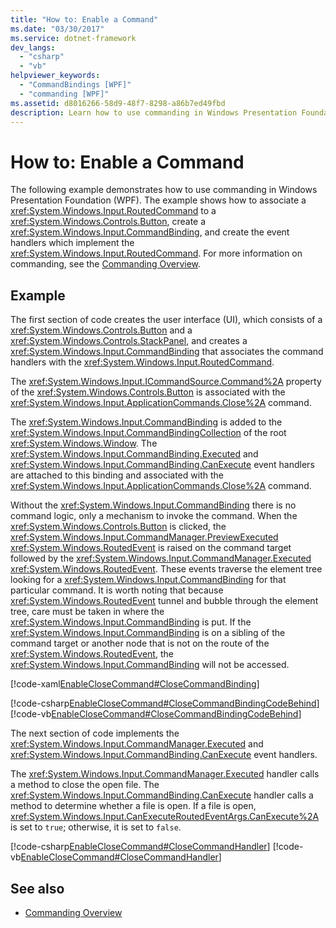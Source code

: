 ```yaml
---
title: "How to: Enable a Command"
ms.date: "03/30/2017"
ms.service: dotnet-framework
dev_langs:
  - "csharp"
  - "vb"
helpviewer_keywords:
  - "CommandBindings [WPF]"
  - "commanding [WPF]"
ms.assetid: d8016266-58d9-48f7-8298-a86b7ed49fbd
description: Learn how to use commanding in Windows Presentation Foundation, associate a RoutedCommand to a Button, create a CommandBinding, and create the event handlers.
---
```

# How to: Enable a Command

The following example demonstrates how to use commanding in Windows Presentation Foundation (WPF).  The example shows how to associate a <xref:System.Windows.Input.RoutedCommand> to a <xref:System.Windows.Controls.Button>, create a <xref:System.Windows.Input.CommandBinding>, and create the event handlers which implement the <xref:System.Windows.Input.RoutedCommand>.  For more information on commanding, see the [Commanding Overview](commanding-overview.md).

## Example

The first section of code creates the user interface (UI), which consists of a <xref:System.Windows.Controls.Button> and a <xref:System.Windows.Controls.StackPanel>, and creates a <xref:System.Windows.Input.CommandBinding> that associates the command handlers with the <xref:System.Windows.Input.RoutedCommand>.

The <xref:System.Windows.Input.ICommandSource.Command%2A> property of the <xref:System.Windows.Controls.Button> is associated with the <xref:System.Windows.Input.ApplicationCommands.Close%2A> command.

The <xref:System.Windows.Input.CommandBinding> is added to the <xref:System.Windows.Input.CommandBindingCollection> of the root <xref:System.Windows.Window>. The <xref:System.Windows.Input.CommandBinding.Executed> and <xref:System.Windows.Input.CommandBinding.CanExecute> event handlers are attached to this binding and associated with the <xref:System.Windows.Input.ApplicationCommands.Close%2A> command.

Without the <xref:System.Windows.Input.CommandBinding> there is no command logic, only a mechanism to invoke the command.  When the <xref:System.Windows.Controls.Button> is clicked, the <xref:System.Windows.Input.CommandManager.PreviewExecuted> <xref:System.Windows.RoutedEvent> is raised on the command target followed by the <xref:System.Windows.Input.CommandManager.Executed> <xref:System.Windows.RoutedEvent>.  These events traverse the element tree looking for a <xref:System.Windows.Input.CommandBinding> for that particular command.  It is worth noting that because <xref:System.Windows.RoutedEvent> tunnel and bubble through the element tree, care must be taken in where the <xref:System.Windows.Input.CommandBinding> is put.   If the <xref:System.Windows.Input.CommandBinding> is on a sibling of the command target or another node that is not on the route of the <xref:System.Windows.RoutedEvent>, the <xref:System.Windows.Input.CommandBinding> will not be accessed.

[!code-xaml[EnableCloseCommand#CloseCommandBinding](~/samples/snippets/csharp/VS_Snippets_Wpf/EnableCloseCommand/CSharp/Window1.xaml#closecommandbinding)]

[!code-csharp[EnableCloseCommand#CloseCommandBindingCodeBehind](~/samples/snippets/csharp/VS_Snippets_Wpf/EnableCloseCommand/CSharp/Window1.xaml.cs#closecommandbindingcodebehind)]
[!code-vb[EnableCloseCommand#CloseCommandBindingCodeBehind](~/samples/snippets/visualbasic/VS_Snippets_Wpf/EnableCloseCommand/VisualBasic/Window1.xaml.vb#closecommandbindingcodebehind)]

The next section of code implements the <xref:System.Windows.Input.CommandManager.Executed> and <xref:System.Windows.Input.CommandBinding.CanExecute> event handlers.

The <xref:System.Windows.Input.CommandManager.Executed> handler calls a method to close the open file.  The <xref:System.Windows.Input.CommandBinding.CanExecute> handler calls a method to determine whether a file is open.  If a file is open, <xref:System.Windows.Input.CanExecuteRoutedEventArgs.CanExecute%2A> is set to `true`; otherwise, it is set to `false`.

[!code-csharp[EnableCloseCommand#CloseCommandHandler](~/samples/snippets/csharp/VS_Snippets_Wpf/EnableCloseCommand/CSharp/Window1.xaml.cs#closecommandhandler)]
[!code-vb[EnableCloseCommand#CloseCommandHandler](~/samples/snippets/visualbasic/VS_Snippets_Wpf/EnableCloseCommand/VisualBasic/Window1.xaml.vb#closecommandhandler)]

## See also

- [Commanding Overview](commanding-overview.md)
